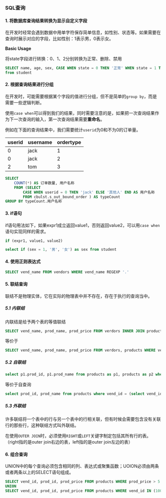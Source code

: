 ### SQL查询

#### 1. 将数据库查询结果转换为显示自定义字段

在开发时经常会遇到数据中用单字符保存简单信息，如性别、状态等。如果需要在查询时展示对应的字段，比如性别：1表示男，0表示女。

**Basic Usage**

将state字段进行转换：0、1、2分别转换为正常、删除、禁用

``` sql
SELECT name, age, sex, CASE WHEN state = 0 THEN '正常' WHEN state = 1 THEN '删除' ELSE '禁用' END AS state
from student
```

#### 2. 根据查询结果进行分组

在开发时，可能需要根据某个字段的值进行分组，但不是简单的`group by`，而是需要一些逻辑判断。

使用`case when`可以得到我们的结果，同时需要注意的是，如果把一次查询结果作为下一次查询的输入，第一次查询结果需要**重命名**。

例如在下面的查询结果中，我们需要统计`userid`为0和不为0的订单量。

| userid  | username | ordertype |
| ------------- | ------------- | ------------- |
| 0  | jack  | 1 |
| 0  | jack  | 2 |
| 2  | tom  | 3 |

``` sql
SELECT 
    COUNT(*) AS 订单数量, 用户名称
    FROM (SELECT
        CASE WHEN userid = 0 THEN 'jack' ELSE '其他人' END AS 用户名称
        FROM cbulst.s_out_bound_order ) AS typeCount 
GROUP BY typeCount.用户名称
```

#### 3. if语句

if语句用法如下，如果expr1成立返回value1，否则返回value2，可以用`case when`语句实现同样的需求。
``` sql
if (expr1, value1, value2)
```

``` sql
select if (sex = 1, '男', '女') as sex from student
```

#### 4. 使用正则表达式

``` sql
SELECT vend_name FROM vendors WHERE vend_name REGEXP '.'
```

#### 5. 联结查询

联结不是物理实体，它在实际的物理表中并不存在，存在于执行的查询当中。

##### 5.1 内联结
内联结是给予两个表的等值联结

``` sql
SELECT vend_name, prod_name, prod_price FROM verdors INNER JOIN products ON vendors.vend_id = products.vend_id
```

等价于

``` sql
SELECT vend_name, prod_name, prod_price FROM verdors, products WHERE vendors.vend_id = products.vend_id
```

##### 5.2 自联结

``` sql
select p1.prod_id, p1.prod_name from products as p1, products as p2 where p1.vend_id = p2.vend_id and p2.prod_id = 'DTNTR';
```

等价于自查询
```sql
select prod_id, prod_name from products where vend_id = (select vend_id from products where prod_id = 'DTNTR');
```

##### 5.3 外联结
许多联结将一个表中的行与另一个表中的行相关联，但有时候会需要包含没有关联行的那些行，这种联结方式叫外联结。

在使用`OUTER JOIN`时，必须使用`RIGHT`或`LEFT`关键字制定包括其所有行的表。（right指的是outer join右边的表，left指的是outer join左边的表）

#### 6. 组合查询
UNION中的每个查询必须包含相同的列、表达式或聚集函数；UOION必须由两条或者两条以上的SELECT语句组成。

``` sql
SELECT vend_id, prod_id, prod_price FROM products WHERE prod_price > 5
UNION
SELECT vend_id, prod_id, prod_price FROM products WHERE vend_id IN (1001, 1002)
```